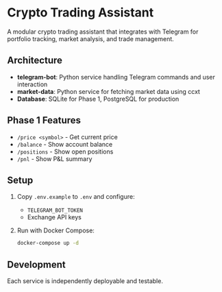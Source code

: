 # Crypto Trading Assistant

A modular crypto trading assistant that integrates with Telegram for portfolio tracking, market analysis, and trade management.

## Architecture

- **telegram-bot**: Python service handling Telegram commands and user interaction
- **market-data**: Python service for fetching market data using ccxt
- **Database**: SQLite for Phase 1, PostgreSQL for production

## Phase 1 Features

- `/price <symbol>` - Get current price
- `/balance` - Show account balance
- `/positions` - Show open positions
- `/pnl` - Show P&L summary

## Setup

1. Copy `.env.example` to `.env` and configure:
   - `TELEGRAM_BOT_TOKEN`
   - Exchange API keys

2. Run with Docker Compose:
   ```bash
   docker-compose up -d
   ```

## Development

Each service is independently deployable and testable.